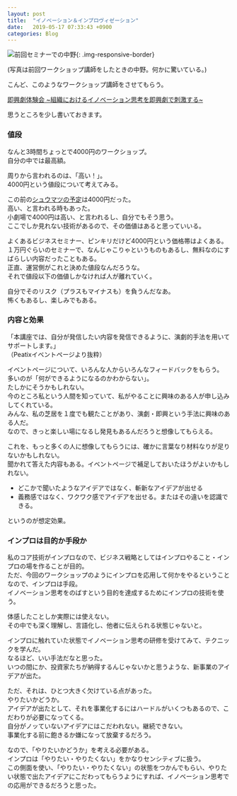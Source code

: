 ```yaml
---
layout: post
title:  "イノベーション＆インプロヴィゼーション"
date:   2019-05-17 07:33:43 +0900
categories: Blog
---
```



![前回セミナーでの中野]({{site.baseurl}}/img/20190517_01.png){: .img-responsive-border} 

(写真は前回ワークショップ講師をしたときの中野。何かに驚いている。)

こんど、このようなワークショップ講師をさせてもらう。

[即興劇体験会 ~組織におけるイノベーション思考を即興劇で刺激する~](https://impro-bz.peatix.com/)

思うところを少し書いておきます。

### 値段

なんと3時間ちょっとで4000円のワークショップ。  
自分の中では最高額。

周りから言われるのは、「高い！」。  
4000円という値段について考えてみる。

この前の[シュウマツの予定](http://plafo.info/next/syuumatu)は4000円だった。  
高い、と言われる時もあった。  
小劇場で4000円は高い、と言われるし、自分でもそう思う。  
ここでしか見れない技術があるので、その価値はあると思っていいる。

よくあるビジネスセミナー、ピンキリだけど4000円という価格帯はよくある。  
１万円ぐらいのセミナーで、なんじゃこりゃというものもあるし、無料なのにすばらしい内容だったこともある。  
正直、運営側がこれと決めた値段なんだろうな。  
それで値段以下の価値しかなければ人が離れていく。

自分でそのリスク（プラスもマイナスも）を負うんだなあ。  
怖くもあるし、楽しみでもある。

### 内容と効果

「本講座では、自分が発信したい内容を発信できるように、演劇的手法を用いてサポートします。」  
（Peatixイベントページより抜粋）

イベントページについて、いろんな人からいろんなフィードバックをもらう。  
多いのが「何ができるようになるのかわからない」。  
たしかにそうかもしれない。  
今のところ私という人間を知っていて、私がやることに興味のある人が申し込みしてくれている。  
みんな、私の芝居を１度でも観たことがあり、演劇・即興という手法に興味のある人だ。  
なので、きっと楽しい場になるし発見もあるんだろうと想像してもらえる。

これを、もっと多くの人に想像してもらうには、確かに言葉なり材料なりが足りないかもしれない。  
聞かれて答えた内容もある。イベントページで補足しておいたほうがよいかもしれない。

* どこかで聞いたようなアイデアではなく、斬新なアイデアが出せる
* 義務感ではなく、ワクワク感でアイデアを出せる。またはその違いを認識できる。

というのが想定効果。

### インプロは目的か手段か

私のコア技術がインプロなので、ビジネス戦略としてはインプロやること・インプロの場を作ることが目的。  
ただ、今回のワークショップのようにインプロを応用して何かをやるということなので、インプロは手段。  
イノベーション思考をのばすという目的を達成するためにインプロの技術を使う。

体感したことしか実際には使えない。  
その中でも深く理解し、言語化し、他者に伝えられる状態じゃないと。

インプロに触れていた状態でイノベーション思考の研修を受けてみて、テクニックを学んだ。  
なるほど、いい手法だなと思った。  
いつの間にか、投資家たちが納得するんじゃないかと思うような、新事業のアイデアが出た。

ただ、それは、ひとつ大きく欠けている点があった。  
やりたいかどうか。  
アイデアが出たとして、それを事業化するにはハードルがいくつもあるので、こだわりが必要になってくる。  
自分がノッていないアイデアにはこだわれない。継続できない。  
事業化する前に飽きるか嫌になって放棄するだろう。

なので、「やりたいかどうか」を考える必要がある。  
インプロは「やりたい・やりたくない」をかなりセンシティブに扱う。  
この側面を使い、「やりたい・やりたくない」の状態をつかんでもらい、やりたい状態で出たアイデアにこだわってもらうようにすれば、イノベーション思考での応用ができるだろうと思った。







